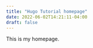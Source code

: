 ```yaml
---
title: "Hugo Tutorial homepage"
date: 2022-06-02T14:21:11-04:00
draft: false
---
```


This is my homepage.